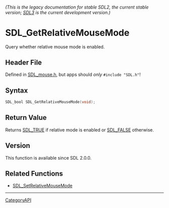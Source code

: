 ###### (This is the legacy documentation for stable SDL2, the current stable version; [SDL3](https://wiki.libsdl.org/SDL3/) is the current development version.)
# SDL_GetRelativeMouseMode

Query whether relative mouse mode is enabled.

## Header File

Defined in [SDL_mouse.h](https://github.com/libsdl-org/SDL/blob/SDL2/include/SDL_mouse.h), but apps should _only_ `#include "SDL.h"`!

## Syntax

```c
SDL_bool SDL_GetRelativeMouseMode(void);

```

## Return Value

Returns [SDL_TRUE](SDL_TRUE) if relative mode is enabled or
[SDL_FALSE](SDL_FALSE) otherwise.

## Version

This function is available since SDL 2.0.0.

## Related Functions

* [SDL_SetRelativeMouseMode](SDL_SetRelativeMouseMode)

----
[CategoryAPI](CategoryAPI)


